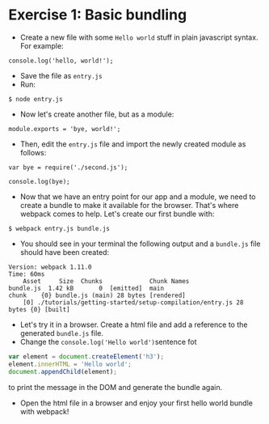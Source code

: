 # Exercise 1: Basic bundling

- Create a new file with some `Hello world` stuff in plain javascript syntax. For example:
```
console.log('hello, world!');
```
- Save the file as `entry.js`
- Run:
```
$ node entry.js
```
- Now let's create another file, but as a module:
```
module.exports = 'bye, world!';
```
- Then, edit the `entry.js` file and import the newly created module as follows:
```
var bye = require('./second.js');

console.log(bye);
```
- Now that we have an entry point for our app and a module, we need to create a bundle to make it available for the browser. That's where webpack comes to help. Let's create our first bundle with:
```
$ webpack entry.js bundle.js
```
- You should see in your terminal the following output and a `bundle.js` file should have been created:
```
Version: webpack 1.11.0
Time: 60ms
    Asset     Size  Chunks             Chunk Names
bundle.js  1.42 kB       0  [emitted]  main
chunk    {0} bundle.js (main) 28 bytes [rendered]
    [0] ./tutorials/getting-started/setup-compilation/entry.js 28 bytes {0} [built]
```
- Let's try it in a browser. Create a html file and add a reference to the generated `bundle.js` file.
- Change the `console.log('Hello world')`sentence fot

```javascript
var element = document.createElement('h3');
element.innerHTML = 'Hello world';
document.appendChild(element);
```

to print the message in the DOM and generate the bundle again.
- Open the html file in a browser and enjoy your first hello world bundle with webpack!

